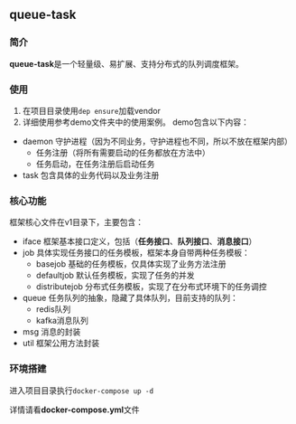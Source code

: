 ## queue\-task
### 简介
**queue\-task**是一个轻量级、易扩展、支持分布式的队列调度框架。
### 使用
1. 在项目目录使用`dep ensure`加载vendor
2. 详细使用参考demo文件夹中的使用案例。
demo包含以下内容：
* daemon 守护进程（因为不同业务，守护进程也不同，所以不放在框架内部）
  * 任务注册（将所有需要启动的任务都放在方法中）
  * 任务启动，在任务注册后启动任务
* task 包含具体的业务代码以及业务注册

### 核心功能
框架核心文件在v1目录下，主要包含：
* iface 框架基本接口定义，包括（**任务接口**、**队列接口**、**消息接口**）
* job 具体实现任务接口的任务模板，框架本身自带两种任务模板：
  * basejob 基础的任务模板，仅具体实现了业务方法注册
  * defaultjob 默认任务模板，实现了任务的并发
  * distributejob 分布式任务模板，实现了在分布式环境下的任务调控
* queue 任务队列的抽象，隐藏了具体队列，目前支持的队列：
  * redis队列
  * kafka消息队列
* msg 消息的封装
* util 框架公用方法封装

### 环境搭建
进入项目目录执行`docker-compose up -d`

详情请看**docker-compose.yml**文件